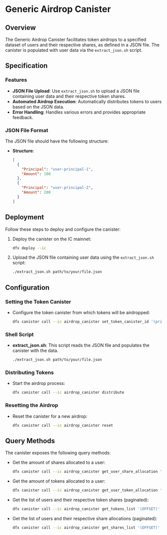 # Generic Airdrop Canister

## Overview

The Generic Airdrop Canister facilitates token airdrops to a specified dataset of users and their respective shares, as defined in a JSON file. The canister is populated with user data via the `extract_json.sh` script.

## Specification

### Features

- **JSON File Upload**: Use `extract_json.sh` to upload a JSON file containing user data and their respective token shares.
- **Automated Airdrop Execution**: Automatically distributes tokens to users based on the JSON data.
- **Error Handling**: Handles various errors and provides appropriate feedback.

### JSON File Format

The JSON file should have the following structure:

- **Structure**:
  ```json
  [
    {
      "Principal": "user-principal-1",
      "Amount": 100
    },
    {
      "Principal": "user-principal-2",
      "Amount": 200
    }
  ]
  ```

## Deployment

Follow these steps to deploy and configure the canister:

1. Deploy the canister on the IC mainnet:
    ```sh
    dfx deploy --ic
    ```
2. Upload the JSON file containing user data using the `extract_json.sh` script:
    ```sh
    ./extract_json.sh path/to/your/file.json
    ```

## Configuration

### Setting the Token Canister

- Configure the token canister from which tokens will be airdropped:
    ```sh
    dfx canister call --ic airdrop_canister set_token_canister_id '(principal "TOKEN_CANISTER_ID")'
    ```


### Shell Script

- **extract_json.sh**: This script reads the JSON file and populates the canister with the data.
    ```sh
    ./extract_json.sh path/to/your/file.json
    ```

### Distributing Tokens

- Start the airdrop process:
    ```sh
    dfx canister call --ic airdrop_canister distribute
    ```

### Resetting the Airdrop

- Reset the canister for a new airdrop:
    ```sh
    dfx canister call --ic airdrop_canister reset
    ```

## Query Methods

The canister exposes the following query methods:

- Get the amount of shares allocated to a user:
    ```sh
    dfx canister call --ic airdrop_canister get_user_share_allocation '(principal "USER_PRINCIPAL_ID")'
    ```
- Get the amount of tokens allocated to a user:
    ```sh
    dfx canister call --ic airdrop_canister get_user_token_allocation '(principal "USER_PRINCIPAL_ID")'
    ```
- Get the list of users and their respective token shares (paginated):
    ```sh
    dfx canister call --ic airdrop_canister get_tokens_list '(OFFSET)'
    ```
- Get the list of users and their respective share allocations (paginated):
    ```sh
    dfx canister call --ic airdrop_canister get_shares_list '(OFFSET)'
    ```
